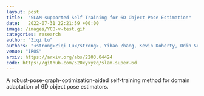 ```yaml
---
layout: post
title:  "SLAM-supported Self-Training for 6D Object Pose Estimation"
date:   2022-07-31 22:21:59 +00:00
image: /images/YCB-v-test.gif
categories: research
author: "Ziqi Lu"
authors: "<strong>Ziqi Lu</strong>, Yihao Zhang, Kevin Doherty, Odin Severinsen, Ethan Yang, John Leonard"
venue: "IROS"
arxiv: https://arxiv.org/abs/2203.04424
code: https://github.com/520xyxyzq/slam-super-6d
---
```


A robust-pose-graph-optimization-aided self-training method for domain adaptation of 6D object pose estimators.